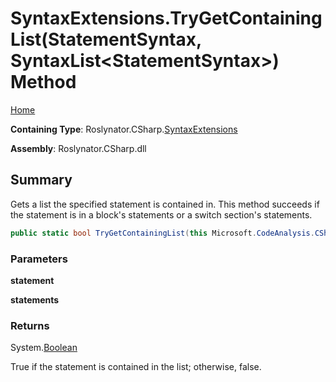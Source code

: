 # SyntaxExtensions\.TryGetContainingList\(StatementSyntax, SyntaxList\<StatementSyntax>\) Method

[Home](../../../../README.md)

**Containing Type**: Roslynator\.CSharp\.[SyntaxExtensions](../README.md)

**Assembly**: Roslynator\.CSharp\.dll

## Summary

Gets a list the specified statement is contained in\.
This method succeeds if the statement is in a block's statements or a switch section's statements\.

```csharp
public static bool TryGetContainingList(this Microsoft.CodeAnalysis.CSharp.Syntax.StatementSyntax statement, out Microsoft.CodeAnalysis.SyntaxList<Microsoft.CodeAnalysis.CSharp.Syntax.StatementSyntax> statements)
```

### Parameters

**statement**

**statements**

### Returns

System\.[Boolean](https://docs.microsoft.com/en-us/dotnet/api/system.boolean)

True if the statement is contained in the list; otherwise, false\.